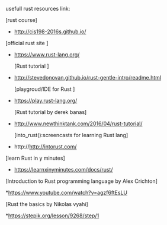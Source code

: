 usefull rust resources link:

  [rust course]

  * http://cis198-2016s.github.io/
  
  [official rust site ]
  
  * https://www.rust-lang.org/
 	
 	[Rust tutorial ]
  
  * http://stevedonovan.github.io/rust-gentle-intro/readme.html
    
    [playgroud/IDE for Rust  ]
  
  * https://play.rust-lang.org/
  
    [Rust tutorial by derek banas]
  
  * http://www.newthinktank.com/2016/04/rust-tutorial/
  
     [into_rust():screencasts for learning Rust lang]
  
  * http://http://intorust.com/
  
  [learn Rust in y minutes]
  
  * https://learnxinyminutes.com/docs/rust/
  
  [Introduction to Rust programming language by Alex Crichton]
  
  *https://www.youtube.com/watch?v=agzf6ftEsLU

  [Rust the basics by Nikolas vyahi]
  
  *https://stepik.org/lesson/9268/step/1
  
  
  

